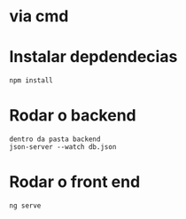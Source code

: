 # via cmd
 # Instalar depdendecias 
    npm install 
 # Rodar o backend
    dentro da pasta backend
    json-server --watch db.json
 # Rodar o front end
    ng serve